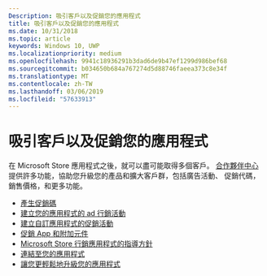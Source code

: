 ```yaml
---
Description: 吸引客戶以及促銷您的應用程式
title: 吸引客戶以及促銷您的應用程式
ms.date: 10/31/2018
ms.topic: article
keywords: Windows 10, UWP
ms.localizationpriority: medium
ms.openlocfilehash: 9941c18936291b3dad6de9b47ef1299d986bef68
ms.sourcegitcommit: b034650b684a767274d5d88746faeea373c8e34f
ms.translationtype: MT
ms.contentlocale: zh-TW
ms.lasthandoff: 03/06/2019
ms.locfileid: "57633913"
---
```

# <a name="attract-customers-and-promote-your-apps"></a>吸引客戶以及促銷您的應用程式

在 Microsoft Store 應用程式之後，就可以盡可能取得多個客戶。 [合作夥伴中心](https://partner.microsoft.com/dashboard)提供許多功能，協助您升級您的產品和擴大客戶群，包括廣告活動、 促銷代碼，銷售價格，和更多功能。

-   [產生促銷碼](generate-promotional-codes.md)
-   [建立您的應用程式的 ad 行銷活動](create-an-ad-campaign-for-your-app.md)
-   [建立自訂應用程式的促銷活動](create-a-custom-app-promotion-campaign.md)
-   [促銷 App 和附加元件](put-apps-and-add-ons-on-sale.md)
-   [Microsoft Store 行銷應用程式的指導方針](app-marketing-guidelines.md)
-   [連結至您的應用程式](link-to-your-app.md)
-   [讓您更輕鬆地升級您的應用程式](make-your-app-easier-to-promote.md)

 

 
